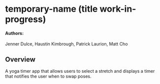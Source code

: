 # temporary-name (title work-in-progress)

#### Authors:
Jenner Dulce, Haustin Kimbrough, Patrick Laurion, Matt Cho

## Overview
A yoga timer app that allows users to select a stretch and displays a timer that notifies the user when to swap poses.

